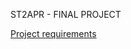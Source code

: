 ST2APR - FINAL PROJECT

[Project requirements](https://github.com/Advanced-Programming-Project/.github/blob/main/assets/ST2APR%20-%20%20Project%20-%202023.pdf)

